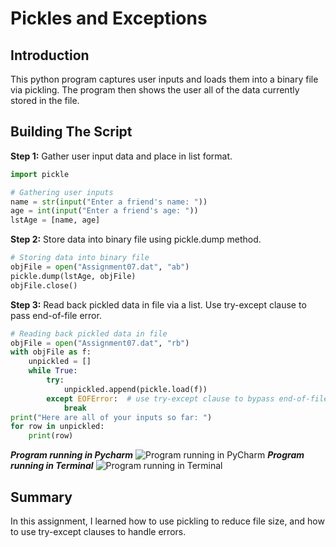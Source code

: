 # Pickles and Exceptions
## Introduction
This python program captures user inputs and loads them into a binary file via pickling. The program then shows the user all of the data currently stored in the file. 
## Building The Script
**Step 1:** Gather user input data and place in list format.
```python
import pickle

# Gathering user inputs
name = str(input("Enter a friend's name: "))
age = int(input("Enter a friend's age: "))
lstAge = [name, age]
```

**Step 2:** Store data into binary file using pickle.dump method.
```python
# Storing data into binary file
objFile = open("Assignment07.dat", "ab")
pickle.dump(lstAge, objFile)
objFile.close()
```

**Step 3:** Read back pickled data in file via a list. Use try-except clause to pass end-of-file error.
```python
# Reading back pickled data in file
objFile = open("Assignment07.dat", "rb")
with objFile as f:
    unpickled = []
    while True:
        try:
            unpickled.append(pickle.load(f))
        except EOFError:  # use try-except clause to bypass end-of-file error
            break
print("Here are all of your inputs so far: ")
for row in unpickled:
    print(row)
```
***Program running in Pycharm***
![Program running in PyCharm](/../main/PyCharm.png)
***Program running in Terminal***
![Program running in Terminal](/../main/Terminal.png)

## Summary
In this assignment, I learned how to use pickling to reduce file size, and how to use try-except clauses to handle errors.
